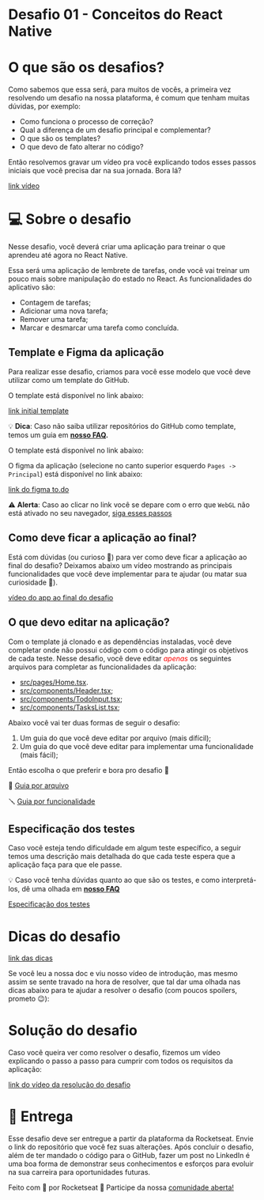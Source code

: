 # Desafio 01 - Conceitos do React Native

# O que são os desafios?

Como sabemos que essa será, para muitos de vocês, a primeira vez resolvendo um desafio na nossa plataforma, é comum que tenham muitas dúvidas, por exemplo:

- Como funciona o processo de correção?
- Qual a diferença de um desafio principal e complementar?
- O que são os templates?
- O que devo de fato alterar no código?

Então resolvemos gravar um vídeo pra você explicando todos esses passos iniciais que você precisa dar na sua jornada. Bora lá?

[link vídeo](https://www.youtube.com/watch?v=4wrTnyQbHuY)

# 💻 Sobre o desafio

Nesse desafio, você deverá criar uma aplicação para treinar o que aprendeu até agora no React Native.

Essa será uma aplicação de lembrete de tarefas, onde você vai treinar um pouco mais sobre manipulação do estado no React.
As funcionalidades do aplicativo são:

- Contagem de tarefas;
- Adicionar uma nova tarefa;
- Remover uma tarefa;
- Marcar e desmarcar uma tarefa como concluída.

## Template e Figma da aplicação

Para realizar esse desafio, criamos para você esse modelo que você deve utilizar como um template do GitHub.

O template está disponível no link abaixo:

[link initial template](https://github.com/rocketseat-education/ignite-template-react-native-todos)

💡 **Dica**: Caso não saiba utilizar repositórios do GitHub como template, temos um guia em **[nosso FAQ](https://www.notion.so/FAQ-Desafios-ddd8fcdf2339436a816a0d9e45767664).**

O template está disponível no link abaixo:

O figma da aplicação (selecione no canto superior esquerdo `Pages -> Principal`) está disponível no link abaixo:

[link do figma to.do](https://www.figma.com/file/L442P4syOkbHGaLr4fGad4/to.do/duplicate)

⚠️ **Alerta**: Caso ao clicar no link você se depare com o erro que `WebGL` não está ativado no seu navegador, [siga esses passos](https://help.figma.com/hc/en-us/articles/360039828614#Enable_WebGL)

## Como deve ficar a aplicação ao final?

Está com dúvidas (ou curioso 👀) para ver como deve ficar a aplicação ao final do desafio? Deixamos abaixo um vídeo mostrando as principais funcionalidades que você deve implementar para te ajudar (ou matar sua curiosidade 👀).

[vídeo do app ao final do desafio](https://s3.us-west-2.amazonaws.com/secure.notion-static.com/53f93860-3195-4519-9986-98321622bbdb/todo.mp4?X-Amz-Algorithm=AWS4-HMAC-SHA256&X-Amz-Content-Sha256=UNSIGNED-PAYLOAD&X-Amz-Credential=AKIAT73L2G45EIPT3X45%2F20220410%2Fus-west-2%2Fs3%2Faws4_request&X-Amz-Date=20220410T171728Z&X-Amz-Expires=86400&X-Amz-Signature=9b0f43641ea7d65417a545115ef84828af7cb79e810855057427dd402b45aa13&X-Amz-SignedHeaders=host&x-id=GetObject)

## O que devo editar na aplicação?

Com o template já clonado e as dependências instaladas, você deve completar onde não possui código com o código para atingir os objetivos de cada teste. Nesse desafio, você deve editar <span style="color:red">_apenas_</span> os seguintes arquivos para completar as funcionalidades da aplicação:

- [src/pages/Home.tsx](https://github.com/rocketseat-education/ignite-template-react-native-todos/blob/main/src/pages/Home.tsx).
- [src/components/Header.tsx](https://github.com/rocketseat-education/ignite-template-react-native-todos/blob/main/src/components/Header.tsx);
- [src/components/TodoInput.tsx](https://github.com/rocketseat-education/ignite-template-react-native-todos/blob/main/src/components/TodoInput.tsx);
- [src/components/TasksList.tsx](https://github.com/rocketseat-education/ignite-template-react-native-todos/blob/main/src/components/TasksList.tsx);

Abaixo você vai ter duas formas de seguir o desafio:

1. Um guia do que você deve editar por arquivo (mais difícil);
2. Um guia do que você deve editar para implementar uma funcionalidade (mais fácil);

Então escolha o que preferir e bora pro desafio 🚀

📂 [Guia por arquivo](https://www.notion.so/Guia-por-arquivo-1955c3f8d09b4f48828188b29087c186)

🪛 [Guia por funcionalidade](https://www.notion.so/Guia-por-funcionalidade-687972f710f74e369ed60a09879649ac)

## Especificação dos testes

Caso você esteja tendo dificuldade em algum teste específico, a seguir temos uma descrição mais detalhada do que cada teste espera que a aplicação faça para que ele passe.

💡 Caso você tenha dúvidas quanto ao que são os testes, e como interpretá-los, dê uma olhada em **[nosso FAQ](https://www.notion.so/FAQ-Desafios-ddd8fcdf2339436a816a0d9e45767664)**

[Especificação dos testes](https://www.notion.so/Especifica-o-dos-testes-640934e70bd241ad854a21aa2ccf006a)

# Dicas do desafio

[link das dicas](https://www.youtube.com/watch?v=-dB1y5O9pZk)

Se você leu a nossa doc e viu nosso vídeo de introdução, mas mesmo assim se sente travado na hora de resolver, que tal dar uma olhada nas dicas abaixo para te ajudar a resolver o desafio (com poucos spoilers, prometo 😉):

# Solução do desafio

Caso você queira ver como resolver o desafio, fizemos um vídeo explicando o passo a passo para cumprir com todos os requisitos da aplicação:

[link do vídeo da resolução do desafio](https://www.youtube.com/watch?v=2V65Fq8_2nU)

# 📅 Entrega

Esse desafio deve ser entregue a partir da plataforma da Rocketseat. Envie o link do repositório que você fez suas alterações. Após concluir o desafio, além de ter mandado o código para o GitHub, fazer um post no LinkedIn é uma boa forma de demonstrar seus conhecimentos e esforços para evoluir na sua carreira para oportunidades futuras.

Feito com 💜 por Rocketseat 👋 Participe da nossa [comunidade aberta!](https://discord.gg/Ns86RQyVH8)
